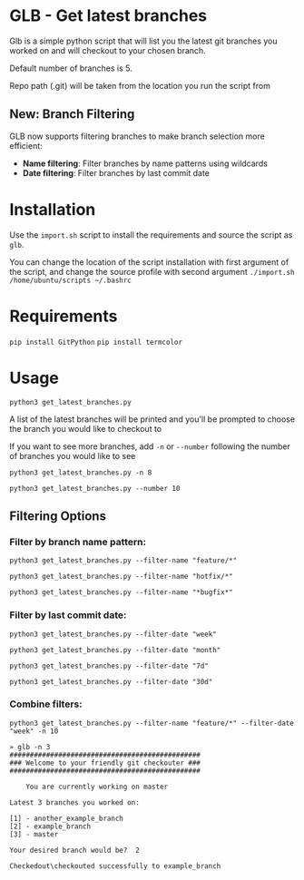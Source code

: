 # GLB - Get latest branches
Glb is a simple python script that will list you the latest git branches you worked on and will checkout to your chosen branch.

Default number of branches is 5.

Repo path (.git) will be taken from the location you run the script from

## New: Branch Filtering
GLB now supports filtering branches to make branch selection more efficient:

- **Name filtering**: Filter branches by name patterns using wildcards
- **Date filtering**: Filter branches by last commit date

# Installation
Use the `import.sh` script to install the requirements and source the script as `glb`.

You can change the location of the script installation with first argument of the script,
and change the source profile with second argument
`./import.sh /home/ubuntu/scripts ~/.bashrc`

# Requirements
`pip install GitPython`
`pip install termcolor`

# Usage
`python3 get_latest_branches.py`


A list of the latest branches will be printed and you'll be prompted to choose the branch you would like to checkout to

If you want to see more branches,  add `-n` or `--number` following the number of branches you would like to see

`python3 get_latest_branches.py -n 8`

`python3 get_latest_branches.py --number 10`

## Filtering Options

### Filter by branch name pattern:
`python3 get_latest_branches.py --filter-name "feature/*"`

`python3 get_latest_branches.py --filter-name "hotfix/*"`

`python3 get_latest_branches.py --filter-name "*bugfix*"`

### Filter by last commit date:
`python3 get_latest_branches.py --filter-date "week"`

`python3 get_latest_branches.py --filter-date "month"`

`python3 get_latest_branches.py --filter-date "7d"`

`python3 get_latest_branches.py --filter-date "30d"`

### Combine filters:
`python3 get_latest_branches.py --filter-name "feature/*" --filter-date "week" -n 10`



```
» glb -n 3               
###############################################
### Welcome to your friendly git checkouter ###
###############################################
    
    You are currently working on master

Latest 3 branches you worked on:

[1] - another_example_branch
[2] - example_branch
[3] - master

Your desired branch would be?  2

Checkedout\checkouted successfully to example_branch
```
